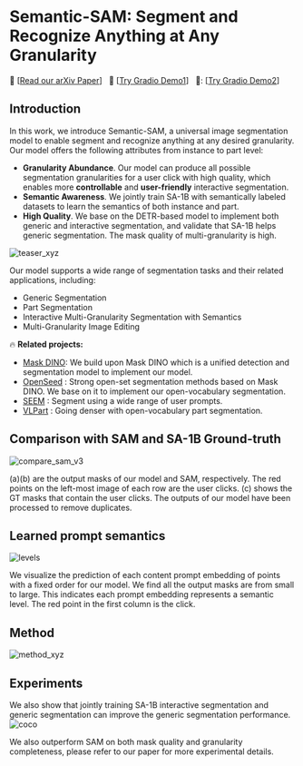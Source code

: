 # Semantic-SAM: Segment and Recognize Anything at Any Granularity

:grapes: \[[Read our arXiv Paper](https://arxiv.org/pdf/2307.04767.pdf)\] &nbsp; :apple: \[[Try Gradio Demo1](http://exp.xyzou.net:7860/)\]  &nbsp; 🍐: \[[Try Gradio Demo2](http://exp.xyzou.net:7861/)\] 



## Introduction
In this work, we introduce Semantic-SAM, a universal image segmentation model to enable segment and recognize anything at any desired granularity. 
Our model offers the following attributes from instance to part level:
* **Granularity Abundance**. Our model can produce all possible segmentation granularities for a user click with high quality, which enables more **controllable** and **user-friendly** interactive segmentation.
* **Semantic Awareness**. We jointly train SA-1B with semantically labeled datasets to learn the semantics of both instance and part.
* **High Quality**. We base on the DETR-based model to implement both generic and interactive segmentation, and validate that SA-1B helps generic segmentation. The mask quality of multi-granularity is high.

![teaser_xyz](https://github.com/UX-Decoder/Semantic-SAM/assets/11957155/769a0c28-bcdf-42ac-b418-17961c1f2430)

Our model supports a wide range of segmentation tasks and their related applications, including:

* Generic Segmentation
* Part Segmentation
* Interactive Multi-Granularity Segmentation with Semantics
* Multi-Granularity Image Editing

:fire: **Related projects:**

* [Mask DINO](https://github.com/IDEA-Research/MaskDINO): We build upon Mask DINO which is a unified detection and segmentation model to implement our model.
* [OpenSeed](https://github.com/IDEA-Research/OpenSeeD) : Strong open-set segmentation methods based on Mask DINO. We base on it to implement our open-vocabulary segmentation.
* [SEEM](https://github.com/UX-Decoder/Segment-Everything-Everywhere-All-At-Once) : Segment using a wide range of user prompts.
* [VLPart](https://github.com/facebookresearch/VLPart) : Going denser with open-vocabulary part segmentation.

## Comparison with SAM and SA-1B Ground-truth
![compare_sam_v3](https://github.com/UX-Decoder/Semantic-SAM/assets/34880758/6c7b50eb-6fe4-4a4f-b3cb-71920e30193e)

(a)(b) are the output masks of our model and SAM, respectively. The red points on the left-most image of each row are the user clicks. (c) shows the GT masks that contain the user clicks. The outputs of our model have been processed to remove duplicates.
## Learned prompt semantics
![levels](https://github.com/UX-Decoder/Semantic-SAM/assets/34880758/d4c3df78-ba07-4f09-9d4f-e5d4f2fc7f45)

We visualize the prediction of each content prompt embedding of points with a fixed order
for our model. We find all the output masks are from small to large. This indicates each prompt
embedding represents a semantic level. The red point in the first column is the click.

## Method
![method_xyz](https://github.com/UX-Decoder/Semantic-SAM/assets/11957155/8e8150a4-a1de-49a6-a817-3c43cf55871b)

## Experiments
We also show that jointly training SA-1B interactive segmentation and generic segmentation can improve the generic segmentation performance.
![coco](https://github.com/UX-Decoder/Semantic-SAM/assets/34880758/b4963761-ef36-47bb-b960-9884b86dce5b)

We also outperform SAM on both mask quality and granularity completeness, please refer to our paper for more experimental details.

